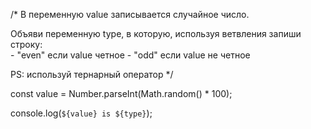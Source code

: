 /* 
  В переменную value записывается случайное число.
  
  Объяви переменную type, в которую, используя ветвления запиши строку:  
    - "even" если value четное
    - "odd" если value не четное

  PS: используй тернарный оператор
*/

const value = Number.parseInt(Math.random() * 100);

console.log(`${value} is ${type}`);
